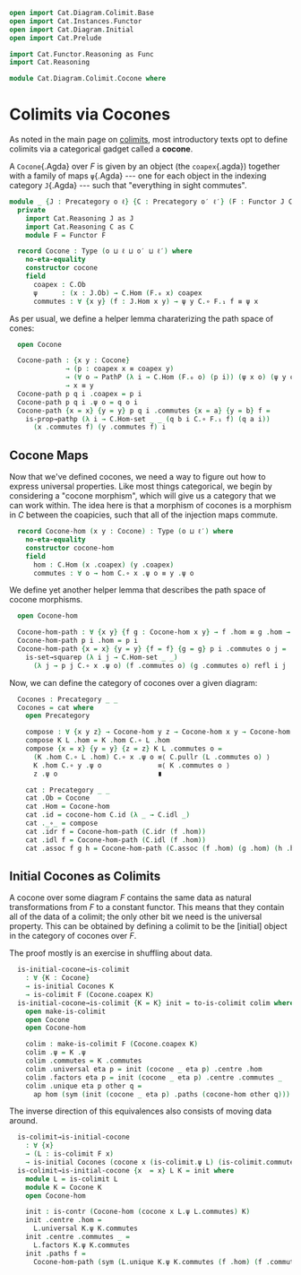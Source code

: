 ```agda
open import Cat.Diagram.Colimit.Base
open import Cat.Instances.Functor
open import Cat.Diagram.Initial
open import Cat.Prelude

import Cat.Functor.Reasoning as Func
import Cat.Reasoning

module Cat.Diagram.Colimit.Cocone where
```

<!--
```agda
private variable
  o ℓ o′ ℓ′ : Level
```
-->

# Colimits via Cocones

As noted in the main page on [colimits], most introductory texts opt
to define colimits via a categorical gadget called a **cocone**.

[colimits]: Cat.Diagram.Colimit.Base.html

A `Cocone`{.Agda} over $F$ is given by an object (the `coapex`{.agda})
together with a family of maps `ψ`{.Agda} --- one for each object in the
indexing category `J`{.Agda} --- such that "everything in sight
commutes".

```agda
module _ {J : Precategory o ℓ} {C : Precategory o′ ℓ′} (F : Functor J C) where
  private
    import Cat.Reasoning J as J
    import Cat.Reasoning C as C
    module F = Functor F

  record Cocone : Type (o ⊔ ℓ ⊔ o′ ⊔ ℓ′) where
    no-eta-equality
    constructor cocone
    field
      coapex : C.Ob
      ψ      : (x : J.Ob) → C.Hom (F.₀ x) coapex
      commutes : ∀ {x y} (f : J.Hom x y) → ψ y C.∘ F.₁ f ≡ ψ x
```

As per usual, we define a helper lemma charaterizing the path space
of cones:

```agda
  open Cocone

  Cocone-path : {x y : Cocone}
              → (p : coapex x ≡ coapex y)
              → (∀ o → PathP (λ i → C.Hom (F.₀ o) (p i)) (ψ x o) (ψ y o))
              → x ≡ y
  Cocone-path p q i .coapex = p i
  Cocone-path p q i .ψ o = q o i
  Cocone-path {x = x} {y = y} p q i .commutes {x = a} {y = b} f =
    is-prop→pathp (λ i → C.Hom-set _ _ (q b i C.∘ F.₁ f) (q a i))
      (x .commutes f) (y .commutes f) i
```

## Cocone Maps

Now that we've defined cocones, we need a way to figure out how to
express universal properties. Like most things categorical, we begin
by considering a "cocone morphism", which will give us a category
that we can work within. The idea here is that a morphism of cocones
is a morphism in $C$ between the coapicies, such that all of the
injection maps commute.

```agda
  record Cocone-hom (x y : Cocone) : Type (o ⊔ ℓ′) where
    no-eta-equality
    constructor cocone-hom
    field
      hom : C.Hom (x .coapex) (y .coapex)
      commutes : ∀ o → hom C.∘ x .ψ o ≡ y .ψ o
```

<!--
```agda
  private unquoteDecl eqv = declare-record-iso eqv (quote Cocone-hom)
```
-->

We define yet another helper lemma that describes the path space
of cocone morphisms.

```agda
  open Cocone-hom

  Cocone-hom-path : ∀ {x y} {f g : Cocone-hom x y} → f .hom ≡ g .hom → f ≡ g
  Cocone-hom-path p i .hom = p i
  Cocone-hom-path {x = x} {y = y} {f = f} {g = g} p i .commutes o j =
    is-set→squarep (λ i j → C.Hom-set _ _)
      (λ j → p j C.∘ x .ψ o) (f .commutes o) (g .commutes o) refl i j
```

Now, we can define the category of cocones over a given diagram:

```agda
  Cocones : Precategory _ _
  Cocones = cat where
    open Precategory

    compose : ∀ {x y z} → Cocone-hom y z → Cocone-hom x y → Cocone-hom x z
    compose K L .hom = K .hom C.∘ L .hom
    compose {x = x} {y = y} {z = z} K L .commutes o =
      (K .hom C.∘ L .hom) C.∘ x .ψ o ≡⟨ C.pullr (L .commutes o) ⟩
      K .hom C.∘ y .ψ o              ≡⟨ K .commutes o ⟩
      z .ψ o                         ∎

    cat : Precategory _ _
    cat .Ob = Cocone
    cat .Hom = Cocone-hom
    cat .id = cocone-hom C.id (λ _ → C.idl _)
    cat ._∘_ = compose
    cat .idr f = Cocone-hom-path (C.idr (f .hom))
    cat .idl f = Cocone-hom-path (C.idl (f .hom))
    cat .assoc f g h = Cocone-hom-path (C.assoc (f .hom) (g .hom) (h .hom))

```

<!--
```agda
    cat .Hom-set x y = Iso→is-hlevel 2 eqv hlevel!
```
-->


## Initial Cocones as Colimits

A cocone over some diagram $F$ contains the same data as natural
transformations from $F$ to a constant functor. This means that they
contain all of the data of a colimit; the only other bit we need is
the universal property. This can be obtained by defining a colimit to
be the [initial] object in the category of cocones over $F$.

[initial object]: Cat.Diagram.Initial.html

The proof mostly is an exercise in shuffling about data.

```agda
  is-initial-cocone→is-colimit
    : ∀ {K : Cocone}
    → is-initial Cocones K
    → is-colimit F (Cocone.coapex K)
  is-initial-cocone→is-colimit {K = K} init = to-is-colimit colim where
    open make-is-colimit
    open Cocone
    open Cocone-hom

    colim : make-is-colimit F (Cocone.coapex K)
    colim .ψ = K .ψ
    colim .commutes = K .commutes
    colim .universal eta p = init (cocone _ eta p) .centre .hom
    colim .factors eta p = init (cocone _ eta p) .centre .commutes _
    colim .unique eta p other q =
      ap hom (sym (init (cocone _ eta p) .paths (cocone-hom other q)))
```

The inverse direction of this equivalences also consists of moving
data around.

```agda
  is-colimit→is-initial-cocone
    : ∀ {x}
    → (L : is-colimit F x)
    → is-initial Cocones (cocone x (is-colimit.ψ L) (is-colimit.commutes L))
  is-colimit→is-initial-cocone {x  = x} L K = init where
    module L = is-colimit L
    module K = Cocone K
    open Cocone-hom

    init : is-contr (Cocone-hom (cocone x L.ψ L.commutes) K)
    init .centre .hom =
      L.universal K.ψ K.commutes
    init .centre .commutes _ =
      L.factors K.ψ K.commutes
    init .paths f =
      Cocone-hom-path (sym (L.unique K.ψ K.commutes (f .hom) (f .commutes)))
```

